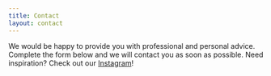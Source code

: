 ```yaml
---
title: Contact
layout: contact
---
```


We would be happy to provide you with professional and personal advice. Complete the form below and we will contact you as soon as possible. Need inspiration? Check out our [Instagram](https://www.instagram.com/koffijberghairdressers/)!
